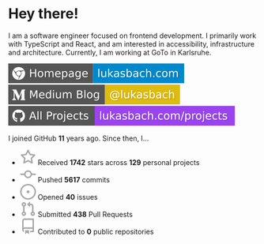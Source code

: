 # Hey there!

I am a software engineer focused on frontend development. I primarily work with TypeScript and React, and am interested in accessibility, infrastructure and architecture. Currently, I am working at GoTo in Karlsruhe.

[![Homepage](./icons/homepage.svg)](https://lukasbach.com)
[![Medium Blog](./icons/medium.svg)](https://medium.com/@lukasbach)
[![My Projects](./icons/projects.svg)](https://lukasbach.com/projects)

I joined GitHub **11** years ago. Since then, I...

- ![](./icons/star.svg) Received **1742** stars across **129** personal projects
- ![](./icons/commit.svg) Pushed **5617** commits
- ![](./icons/issues.svg) Opened **40** issues
- ![](./icons/pr.svg) Submitted **438** Pull Requests
- ![](./icons/repo.svg) Contributed to **0** public repositories
